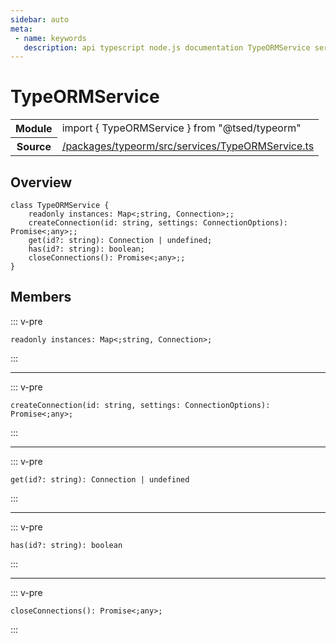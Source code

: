 ```yaml
---
sidebar: auto
meta:
 - name: keywords
   description: api typescript node.js documentation TypeORMService service
---
```

# TypeORMService <Badge text="Service" type="service"/>
<!-- Summary -->
<section class="symbol-info"><table class="is-full-width"><tbody><tr><th>Module</th><td><div class="lang-typescript"><span class="token keyword">import</span> { TypeORMService }&nbsp;<span class="token keyword">from</span>&nbsp;<span class="token string">"@tsed/typeorm"</span></div></td></tr><tr><th>Source</th><td><a href="https://github.com/TypedProject/ts-express-decorators/blob/v5.18.0/packages/typeorm/src/services/TypeORMService.ts#L0-L0">/packages/typeorm/src/services/TypeORMService.ts</a></td></tr></tbody></table></section>

<!-- Overview -->
## Overview


<pre><code class="typescript-lang "><span class="token keyword">class</span> TypeORMService <span class="token punctuation">{</span>
    <span class="token keyword">readonly</span> instances<span class="token punctuation">:</span> Map&lt<span class="token punctuation">;</span><span class="token keyword">string</span><span class="token punctuation">,</span> Connection&gt<span class="token punctuation">;</span><span class="token punctuation">;</span>
    <span class="token function">createConnection</span><span class="token punctuation">(</span>id<span class="token punctuation">:</span> <span class="token keyword">string</span><span class="token punctuation">,</span> settings<span class="token punctuation">:</span> ConnectionOptions<span class="token punctuation">)</span><span class="token punctuation">:</span> Promise&lt<span class="token punctuation">;</span><span class="token keyword">any</span>&gt<span class="token punctuation">;</span><span class="token punctuation">;</span>
    <span class="token function">get</span><span class="token punctuation">(</span>id?<span class="token punctuation">:</span> <span class="token keyword">string</span><span class="token punctuation">)</span><span class="token punctuation">:</span> Connection | undefined<span class="token punctuation">;</span>
    <span class="token function">has</span><span class="token punctuation">(</span>id?<span class="token punctuation">:</span> <span class="token keyword">string</span><span class="token punctuation">)</span><span class="token punctuation">:</span> <span class="token keyword">boolean</span><span class="token punctuation">;</span>
    <span class="token function">closeConnections</span><span class="token punctuation">(</span><span class="token punctuation">)</span><span class="token punctuation">:</span> Promise&lt<span class="token punctuation">;</span><span class="token keyword">any</span>&gt<span class="token punctuation">;</span><span class="token punctuation">;</span>
<span class="token punctuation">}</span></code></pre>



<!-- Members -->




## Members


::: v-pre

<div class="method-overview">
<pre><code class="typescript-lang "><span class="token keyword">readonly</span> instances<span class="token punctuation">:</span> Map&lt<span class="token punctuation">;</span><span class="token keyword">string</span><span class="token punctuation">,</span> Connection&gt<span class="token punctuation">;</span></code></pre>

</div>



:::



***



::: v-pre

<div class="method-overview">
<pre><code class="typescript-lang "><span class="token function">createConnection</span><span class="token punctuation">(</span>id<span class="token punctuation">:</span> <span class="token keyword">string</span><span class="token punctuation">,</span> settings<span class="token punctuation">:</span> ConnectionOptions<span class="token punctuation">)</span><span class="token punctuation">:</span> Promise&lt<span class="token punctuation">;</span><span class="token keyword">any</span>&gt<span class="token punctuation">;</span></code></pre>

</div>



:::



***



::: v-pre

<div class="method-overview">
<pre><code class="typescript-lang "><span class="token function">get</span><span class="token punctuation">(</span>id?<span class="token punctuation">:</span> <span class="token keyword">string</span><span class="token punctuation">)</span><span class="token punctuation">:</span> Connection | undefined</code></pre>

</div>



:::



***



::: v-pre

<div class="method-overview">
<pre><code class="typescript-lang "><span class="token function">has</span><span class="token punctuation">(</span>id?<span class="token punctuation">:</span> <span class="token keyword">string</span><span class="token punctuation">)</span><span class="token punctuation">:</span> <span class="token keyword">boolean</span></code></pre>

</div>



:::



***



::: v-pre

<div class="method-overview">
<pre><code class="typescript-lang "><span class="token function">closeConnections</span><span class="token punctuation">(</span><span class="token punctuation">)</span><span class="token punctuation">:</span> Promise&lt<span class="token punctuation">;</span><span class="token keyword">any</span>&gt<span class="token punctuation">;</span></code></pre>

</div>



:::